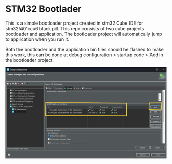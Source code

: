 # STM32 Bootlader

This is a simple bootloader project created in stm32 Cube IDE for stm32f401ccu6 black pill. This repo consists of two cube projects bootloader and application. The bootloader project will automatically jump to application when you run it.

Both the bootloader and the application bin files should be flashed to make this work, this can be done at debug configuration > startup code > Add in the bootloader project.

![Debug Config Window](media\debug_config_add.png)
